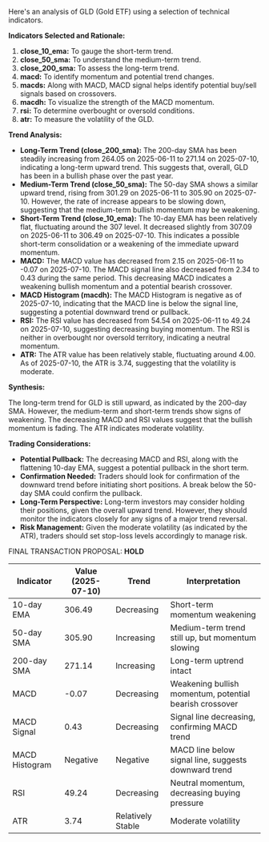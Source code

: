 Here's an analysis of GLD (Gold ETF) using a selection of technical indicators.

**Indicators Selected and Rationale:**

1.  **close\_10\_ema:** To gauge the short-term trend.
2.  **close\_50\_sma:** To understand the medium-term trend.
3.  **close\_200\_sma:** To assess the long-term trend.
4.  **macd:** To identify momentum and potential trend changes.
5.  **macds:**  Along with MACD, MACD signal helps identify potential buy/sell signals based on crossovers.
6.  **macdh:** To visualize the strength of the MACD momentum.
7.  **rsi:**  To determine overbought or oversold conditions.
8.  **atr:**  To measure the volatility of the GLD.

**Trend Analysis:**

*   **Long-Term Trend (close\_200\_sma):** The 200-day SMA has been steadily increasing from 264.05 on 2025-06-11 to 271.14 on 2025-07-10, indicating a long-term upward trend. This suggests that, overall, GLD has been in a bullish phase over the past year.
*   **Medium-Term Trend (close\_50\_sma):** The 50-day SMA shows a similar upward trend, rising from 301.29 on 2025-06-11 to 305.90 on 2025-07-10. However, the rate of increase appears to be slowing down, suggesting that the medium-term bullish momentum may be weakening.
*   **Short-Term Trend (close\_10\_ema):** The 10-day EMA has been relatively flat, fluctuating around the 307 level. It decreased slightly from 307.09 on 2025-06-11 to 306.49 on 2025-07-10. This indicates a possible short-term consolidation or a weakening of the immediate upward momentum.
*   **MACD:** The MACD value has decreased from 2.15 on 2025-06-11 to -0.07 on 2025-07-10. The MACD signal line also decreased from 2.34 to 0.43 during the same period. This decreasing MACD indicates a weakening bullish momentum and a potential bearish crossover.
*   **MACD Histogram (macdh):** The MACD Histogram is negative as of 2025-07-10, indicating that the MACD line is below the signal line, suggesting a potential downward trend or pullback.
*   **RSI:** The RSI value has decreased from 54.54 on 2025-06-11 to 49.24 on 2025-07-10, suggesting decreasing buying momentum. The RSI is neither in overbought nor oversold territory, indicating a neutral momentum.
*   **ATR:** The ATR value has been relatively stable, fluctuating around 4.00. As of 2025-07-10, the ATR is 3.74, suggesting that the volatility is moderate.

**Synthesis:**

The long-term trend for GLD is still upward, as indicated by the 200-day SMA. However, the medium-term and short-term trends show signs of weakening. The decreasing MACD and RSI values suggest that the bullish momentum is fading. The ATR indicates moderate volatility.

**Trading Considerations:**

*   **Potential Pullback:** The decreasing MACD and RSI, along with the flattening 10-day EMA, suggest a potential pullback in the short term.
*   **Confirmation Needed:** Traders should look for confirmation of the downward trend before initiating short positions. A break below the 50-day SMA could confirm the pullback.
*   **Long-Term Perspective:** Long-term investors may consider holding their positions, given the overall upward trend. However, they should monitor the indicators closely for any signs of a major trend reversal.
*   **Risk Management:** Given the moderate volatility (as indicated by the ATR), traders should set stop-loss levels accordingly to manage risk.

FINAL TRANSACTION PROPOSAL: **HOLD**

| Indicator        | Value (2025-07-10) | Trend       | Interpretation                                                    |
| ---------------- | ------------------ | ----------- | ----------------------------------------------------------------- |
| 10-day EMA       | 306.49             | Decreasing  | Short-term momentum weakening                                     |
| 50-day SMA       | 305.90             | Increasing  | Medium-term trend still up, but momentum slowing                 |
| 200-day SMA      | 271.14             | Increasing  | Long-term uptrend intact                                          |
| MACD             | -0.07              | Decreasing  | Weakening bullish momentum, potential bearish crossover          |
| MACD Signal      | 0.43               | Decreasing  | Signal line decreasing, confirming MACD trend                      |
| MACD Histogram   | Negative           | Negative    | MACD line below signal line, suggests downward trend              |
| RSI              | 49.24              | Decreasing  | Neutral momentum, decreasing buying pressure                      |
| ATR              | 3.74               | Relatively Stable  | Moderate volatility                                                 |